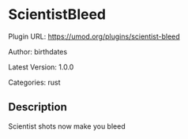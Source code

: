 # ScientistBleed

Plugin URL: https://umod.org/plugins/scientist-bleed

Author: birthdates

Latest Version: 1.0.0

Categories: rust

## Description

Scientist shots now make you bleed
